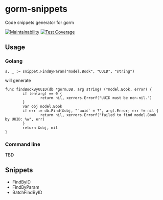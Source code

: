 # gorm-snippets
Code snippets generator for gorm

[![Maintainability](https://api.codeclimate.com/v1/badges/0653c17e31664434a19a/maintainability)](https://codeclimate.com/github/yokoe/gorm-snippets/maintainability)
[![Test Coverage](https://api.codeclimate.com/v1/badges/0653c17e31664434a19a/test_coverage)](https://codeclimate.com/github/yokoe/gorm-snippets/test_coverage)

## Usage
### Golang
```
s, _ := snippet.FindByParam("model.Book", "UUID", "string")
```

will generate

```
func findBookByUUID(db *gorm.DB, arg string) (*model.Book, error) {
        if len(arg) == 0 {
                return nil, xerrors.Errorf("UUID must be non-nil.")
        }
        var obj model.Book
        if err := db.Find(&obj, "`uuid` = ?", arg).Error; err != nil {
                return nil, xerrors.Errorf("failed to find model.Book by UUID: %w", err)
        }
        return &obj, nil
}
```

### Command line
TBD

## Snippets
* FindByID
* FindByParam
* BatchFindByID
